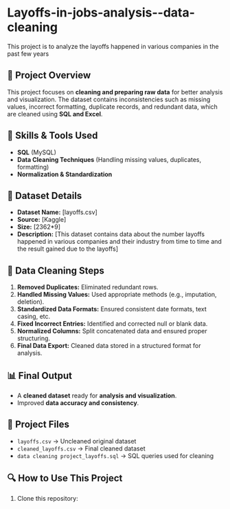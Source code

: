 # Layoffs-in-jobs-analysis--data-cleaning
This project is to analyze the layoffs happened in various companies in the past few years

## 📌 Project Overview
This project focuses on **cleaning and preparing raw data** for better analysis and visualization. The dataset contains inconsistencies such as missing values, incorrect formatting, duplicate records, and redundant data, which are cleaned using **SQL and Excel**.

## 🚀 Skills & Tools Used
- **SQL** (MySQL)
- **Data Cleaning Techniques** (Handling missing values, duplicates, formatting)
- **Normalization & Standardization**

## 📂 Dataset Details
- **Dataset Name:** [layoffs.csv]
- **Source:** [Kaggle]
- **Size:** [2362*9]
- **Description:** [This dataset contains data about the number layoffs happened in various companies and their industry from time to time and the result gained due to the layoffs]

## 🔄 Data Cleaning Steps
1. **Removed Duplicates:** Eliminated redundant rows.
2. **Handled Missing Values:** Used appropriate methods (e.g., imputation, deletion).
3. **Standardized Data Formats:** Ensured consistent date formats, text casing, etc.
4. **Fixed Incorrect Entries:** Identified and corrected null or blank data.
5. **Normalized Columns:** Split concatenated data and ensured proper structuring.
6. **Final Data Export:** Cleaned data stored in a structured format for analysis.

## 📊 Final Output
- A **cleaned dataset** ready for **analysis and visualization**.
- Improved **data accuracy and consistency**.

## 📁 Project Files
- `layoffs.csv` → Uncleaned original dataset
- `cleaned_layoffs.csv` → Final cleaned dataset
- `data cleaning project_layoffs.sql` → SQL queries used for cleaning

## 🔍 How to Use This Project
1. Clone this repository:

